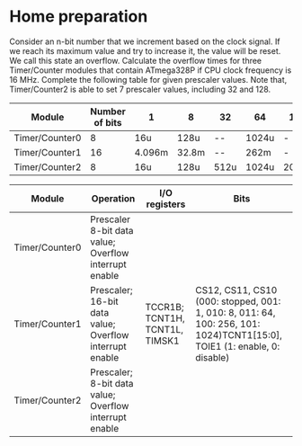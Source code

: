 # Home preparation

Consider an n-bit number that we increment based on the clock signal. If we reach its maximum value and try to increase it, the value will be reset. We call this state an overflow. 
Calculate the overflow times for three Timer/Counter modules that contain ATmega328P if CPU clock frequency is 16 MHz. Complete the following table for given prescaler values. Note that, Timer/Counter2 is able to set 7 prescaler values, including 32 and 128.
   

|     Module      | Number of bits |   1  |  8  | 32 |  64 | 128 |  256 | 1024 |
|-----------------|----------------|------|-----|----|-----|-----|------|------|
| Timer/Counter0  |       8        |  16u |128u | -- |1024u| - - |4096u |16384u|
| Timer/Counter1  |      16        |4.096m|32.8m| -- |262m | - - |1.0486|4.194 |
| Timer/Counter2  |       8        |  16u |128u |512u|1024u|2048u|4096u |16384u|  

|     Module      |    Operation   |   I/O registers  |  Bits  |
|-----------------|----------------|------------------|--------|
| Timer/Counter0  |Prescaler 8-bit data value; Overflow interrupt enable| | 
| Timer/Counter1  |Prescaler; 16-bit data value; Overflow interrupt enable|TCCR1B; TCNT1H, TCNT1L, TIMSK1 |CS12, CS11, CS10 (000: stopped, 001: 1, 010: 8, 011: 64, 100: 256, 101: 1024)TCNT1[15:0], TOIE1 (1: enable, 0: disable)|
| Timer/Counter2  |Prescaler; 8-bit data value; Overflow interrupt enable| |

